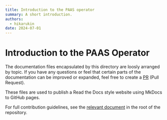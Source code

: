 ```yaml
---
title: Introduction to the PAAS operator
summary: A short introduction.
authors:
  - hikarukin
date: 2024-07-01
---
```


Introduction to the PAAS Operator
=================================

The documentation files encapsulated by this directory are loosly arranged by
topic. If you have any questions or feel that certain parts of the documentation
can be improved or expanded, feel free to create a [PR](https://github.com/belastingdienst/opr-paas/pulls)
(Pull Request).

These files are used to publish a Read the Docs style website using MkDocs to GitHub pages.

For full contribution guidelines, see the [relevant document](../CONTRIBUTING.md)
in the root of the repository.

